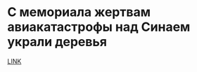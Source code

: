 # С мемориала жертвам авиакатастрофы над Синаем украли деревья



[LINK](https://varlamov.ru/2644561.html)